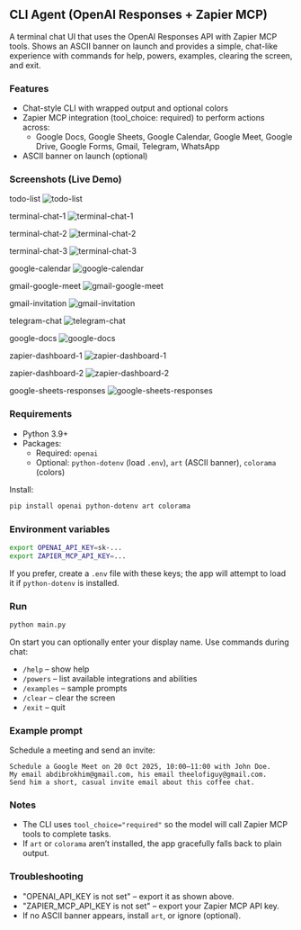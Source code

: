 ## CLI Agent (OpenAI Responses + Zapier MCP)

A terminal chat UI that uses the OpenAI Responses API with Zapier MCP tools. Shows an ASCII banner on launch and provides a simple, chat-like experience with commands for help, powers, examples, clearing the screen, and exit.

### Features
- Chat-style CLI with wrapped output and optional colors
- Zapier MCP integration (tool_choice: required) to perform actions across:
  - Google Docs, Google Sheets, Google Calendar, Google Meet, Google Drive, Google Forms, Gmail, Telegram, WhatsApp
- ASCII banner on launch (optional)

### Screenshots (Live Demo)

todo-list
![todo-list](assets/todo-list.png)

terminal-chat-1
![terminal-chat-1](assets/terminal-chat-1.png)

terminal-chat-2
![terminal-chat-2](assets/terminal-chat-2.png)

terminal-chat-3
![terminal-chat-3](assets/terminal-chat-3.png)

google-calendar
![google-calendar](assets/google-calendar.png)

gmail-google-meet
![gmail-google-meet](assets/gmail-google-meet.png)

gmail-invitation
![gmail-invitation](assets/gmail-invitation.png)

telegram-chat
![telegram-chat](assets/telegram-chat.png)

google-docs
![google-docs](assets/google-docs.png)

zapier-dashboard-1
![zapier-dashboard-1](assets/zapier-dashboard-1.png)

zapier-dashboard-2
![zapier-dashboard-2](assets/zapier-dashboard-2.png)

google-sheets-responses
![google-sheets-responses](assets/google-sheets-responses.png)

### Requirements
- Python 3.9+
- Packages:
  - Required: `openai`
  - Optional: `python-dotenv` (load `.env`), `art` (ASCII banner), `colorama` (colors)

Install:
```bash
pip install openai python-dotenv art colorama
```

### Environment variables
```bash
export OPENAI_API_KEY=sk-...
export ZAPIER_MCP_API_KEY=...
```

If you prefer, create a `.env` file with these keys; the app will attempt to load it if `python-dotenv` is installed.

### Run
```bash
python main.py
```

On start you can optionally enter your display name. Use commands during chat:
- `/help` – show help
- `/powers` – list available integrations and abilities
- `/examples` – sample prompts
- `/clear` – clear the screen
- `/exit` – quit

### Example prompt
Schedule a meeting and send an invite:
```text
Schedule a Google Meet on 20 Oct 2025, 10:00–11:00 with John Doe.
My email abdibrokhim@gmail.com, his email theelofiguy@gmail.com.
Send him a short, casual invite email about this coffee chat.
```

### Notes
- The CLI uses `tool_choice="required"` so the model will call Zapier MCP tools to complete tasks.
- If `art` or `colorama` aren’t installed, the app gracefully falls back to plain output.

### Troubleshooting
- "OPENAI_API_KEY is not set" – export it as shown above.
- "ZAPIER_MCP_API_KEY is not set" – export your Zapier MCP API key.
- If no ASCII banner appears, install `art`, or ignore (optional).



